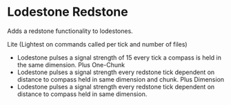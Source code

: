 # Lodestone Redstone
 Adds a redstone functionality to lodestones.

Lite (Lightest on commands called per tick and number of files)
 - Lodestone pulses a signal strength of 15 every tick a compass is held in the same dimension.
Plus One-Chunk
 - Lodestone pulses a signal strength every redstone tick dependent on distance to compass held in same dimension and chunk.
Plus Dimension
 - Lodestone pulses a signal strength every redstone tick dependent on distance to compass held in same dimension.
